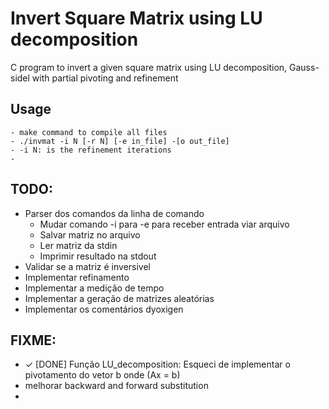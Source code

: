 # Invert Square Matrix using LU decomposition
C program to invert a given square matrix using LU decomposition, Gauss-sidel with partial pivoting and refinement 

 ## Usage
    - make command to compile all files
    - ./invmat -i N [-r N] [-e in_file] -[o out_file]
    - -i N: is the refinement iterations
    - 

 ## TODO: 
 - Parser dos comandos da linha de comando
    - Mudar comando -i para -e para receber entrada viar arquivo
    - Salvar matriz no arquivo
    - Ler matriz da stdin
    - Imprimir resultado na stdout
 - Validar se a matriz é inversivel 
 - Implementar refinamento
 - Implementar a medição de tempo
 - Implementar a geração de matrizes aleatórias
 - Implementar os comentários dyoxigen
  ## FIXME:
 - ✓ [DONE] Função LU_decomposition: Esqueci de implementar o pivotamento do vetor b onde (Ax = b)
 - melhorar backward and forward substitution
 - 
 





